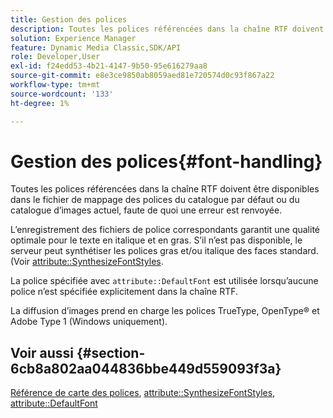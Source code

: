 ```yaml
---
title: Gestion des polices
description: Toutes les polices référencées dans la chaîne RTF doivent être disponibles dans le fichier de mappage des polices du catalogue par défaut ou du catalogue d’images actuel, faute de quoi une erreur est renvoyée.
solution: Experience Manager
feature: Dynamic Media Classic,SDK/API
role: Developer,User
exl-id: f24edd53-4b21-4147-9b50-95e616279aa8
source-git-commit: e8e3ce9850ab8059aed81e720574d0c93f867a22
workflow-type: tm+mt
source-wordcount: '133'
ht-degree: 1%

---
```


# Gestion des polices{#font-handling}

Toutes les polices référencées dans la chaîne RTF doivent être disponibles dans le fichier de mappage des polices du catalogue par défaut ou du catalogue d’images actuel, faute de quoi une erreur est renvoyée.

L’enregistrement des fichiers de police correspondants garantit une qualité optimale pour le texte en italique et en gras. S’il n’est pas disponible, le serveur peut synthétiser les polices gras et/ou italique des faces standard. (Voir [attribute::SynthesizeFontStyles](/help/aem-is-ir-api/is-api/image-catalog/image-serving-api-ref/c-image-catalog-reference/c-attributes-reference/r-synthesizefontstyles.md).

La police spécifiée avec `attribute::DefaultFont` est utilisée lorsqu’aucune police n’est spécifiée explicitement dans la chaîne RTF.

La diffusion d’images prend en charge les polices TrueType, OpenType® et Adobe Type 1 (Windows uniquement).

<!-- THIS APPEARS TO BE VERY OLD OUTDATED INFORMATION; URL IS DEAD TOO ## Photofont&reg; font support {#section-74560ae898cf4708aba4c8b4093f5f00}

Photofont&reg; fonts support `textPs=`, with the following restrictions:

* `\cf` is ignored in text spans that specify a Photofont font; Photofont font faces have predefined colors 
* Synthesized font styles are not supported; use of `\b` and `\i`require corresponding font map entries, otherwise an error is returned 

* Vertical text flow is not supported 
* Photofont fonts with 16-bit images are not supported 
* Photofont fonts with multiple glyphs per image are not supported 
* Naïve color conversion is applied unless the Photofont glyph images embed color profiles; in this case, relative colorimetric render intent and blackpoint compensation are always applied

See [https://www.photofont.com](https://www.photofont.com) for additional information. -->

## Voir aussi {#section-6cb8a802aa044836bbe449d559093f3a}

[Référence de carte des polices](../../../../../is-api/image-catalog/image-serving-api-ref/c-image-catalog-reference/c-font-map-reference/c-font-map-reference.md#concept-f81f319d03c646c5a8ef87b3277dd37d), [attribute::SynthesizeFontStyles](../../../../../is-api/image-catalog/image-serving-api-ref/c-image-catalog-reference/c-attributes-reference/r-synthesizefontstyles.md#reference-1b12ba881b9146c793bcb07407cacb15), [attribute::DefaultFont](../../../../../is-api/image-catalog/image-serving-api-ref/c-image-catalog-reference/c-attributes-reference/r-defaultfont.md#reference-48b763ac254545e89a25c76ff7581107)

